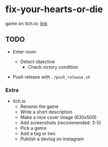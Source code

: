 # fix-your-hearts-or-die

game on itch.io: [link](https://thewarlock.itch.io/fix-your-hearts-or-die)

## TODO

- Enter room
  - Detect objective
    - Check victory condition

- Push release with `./push_release.sh`

### Extra

- itch.io
  - Rename the game
  - Write a short description
  - Make a nice cover image (630x500)
  - Add screenshots (recommended: 3-5)
  - Pick a genre
  - Add a tag or two
  - Publish a devlog on instagram
